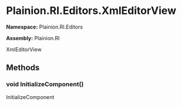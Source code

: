 
# Plainion.RI.Editors.XmlEditorView

**Namespace:** Plainion.RI.Editors

**Assembly:** Plainion.RI

XmlEditorView


## Methods

### void InitializeComponent()

InitializeComponent
